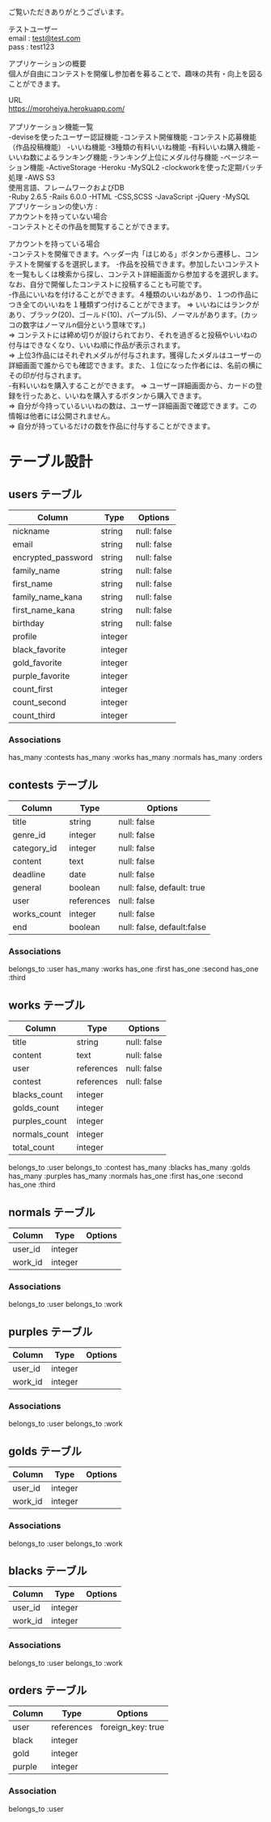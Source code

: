 ご覧いただきありがとうございます。

テストユーザー  
email : test@test.com  
pass  : test123  

アプリケーションの概要  
個人が自由にコンテストを開催し参加者を募ることで、趣味の共有・向上を図ることができます。

URL  
https://moroheiya.herokuapp.com/  
<br />
アプリケーション機能一覧  
-deviseを使ったユーザー認証機能
-コンテスト開催機能
-コンテスト応募機能（作品投稿機能）
-いいね機能
-3種類の有料いいね機能
-有料いいね購入機能
-いいね数によるランキング機能
-ランキング上位にメダル付与機能
-ページネーション機能
-ActiveStorage
-Heroku
-MySQL2
-clockworkを使った定期バッチ処理
-AWS S3
<br />
使用言語、フレームワークおよびDB  
-Ruby 2.6.5
-Rails 6.0.0
-HTML
-CSS,SCSS
-JavaScript
-jQuery
-MySQL
<br />
アプリケーションの使い方 :  
アカウントを持っていない場合  
-コンテストとその作品を閲覧することができます。

アカウントを持っている場合  
-コンテストを開催できます。ヘッダー内「はじめる」ボタンから遷移し、コンテストを開催するを選択します。
-作品を投稿できます。参加したいコンテストを一覧もしくは検索から探し、コンテスト詳細画面から参加するを選択します。
なお、自分で開催したコンテストに投稿することも可能です。  
-作品にいいねを付けることができます。４種類のいいねがあり、１つの作品につき全てのいいねを１種類ずつ付けることができます。
=> いいねにはランクがあり、ブラック(20)、ゴールド(10)、パープル(5)、ノーマルがあります。(カッコの数字はノーマルn個分という意味です。)  
=> コンテストには締め切りが設けられており、それを過ぎると投稿やいいねの付与はできなくなり、いいね順に作品が表示されます。  
=> 上位3作品にはそれぞれメダルが付与されます。獲得したメダルはユーザーの詳細画面で誰からでも確認できます。また、１位になった作者には、名前の横にその印が付与されます。  
-有料いいねを購入することができます。
=> ユーザー詳細画面から、カードの登録を行ったあと、いいねを購入するボタンから購入できます。  
=> 自分が今持っているいいねの数は、ユーザー詳細画面で確認できます。この情報は他者には公開されません。  
=> 自分が持っているだけの数を作品に付与することができます。  

# テーブル設計

## users テーブル

|       Column        |  Type   |   Options   |
| ------------------- | ------- | ----------- |
|       nickname      | string  | null: false |
|         email       | string  | null: false |
|  encrypted_password | string  | null: false |
|      family_name    | string  | null: false |
|      first_name     | string  | null: false |
|   family_name_kana  | string  | null: false |
|   first_name_kana   | string  | null: false |
|       birthday      | string  | null: false |
|      profile        | integer |             |
|   black_favorite    | integer |             |
|   gold_favorite     | integer |             |
|   purple_favorite   | integer |             |
|    count_first      | integer |             |
|    count_second     | integer |             |
|    count_third      | integer |             |

### Associations

has_many :contests
has_many :works
has_many :normals
has_many :orders


## contests テーブル

|     Column      |    Type    |   Options                  |
| --------------- | ---------- | -------------------------- |
|      title      | string     | null: false                |
|    genre_id     | integer    | null: false                | ActiveHashを使用
|   category_id   | integer    | null: false                | ActiveHashを使用
|     content     | text       | null: false                |
|     deadline    | date       | null: false                |
|      general     | boolean    | null: false, default: true |
|       user      | references | null: false                |
|    works_count  | integer    | null: false                | counter_cultureを使用
|       end       | boolean    | null: false, default:false |

### Associations

belongs_to :user
has_many :works
has_one :first
has_one :second
has_one :third

## works テーブル

|     Column      |    Type    |   Options   |
| --------------- | ---------- | ----------- |
|      title      | string     | null: false |
|     content     | text       | null: false |
|       user      | references | null: false |
|      contest    | references | null: false |
|   blacks_count  | integer    |             |
|   golds_count   | integer    |             |
|   purples_count | integer    |             |
|   normals_count | integer    |             |
|    total_count  | integer    |             |

belongs_to :user
belongs_to :contest
has_many :blacks
has_many :golds
has_many :purples
has_many :normals
has_one :first
has_one :second
has_one :third

## normals テーブル

|     Column      |    Type    |   Options   |
| --------------- | ---------- | ----------- |
|    user_id      | integer    |             |
|    work_id      | integer    |             |


### Associations

belongs_to :user
belongs_to :work

## purples テーブル

|     Column      |    Type    |   Options   |
| --------------- | ---------- | ----------- |
|    user_id      | integer    |             |
|    work_id      | integer    |             |


### Associations

belongs_to :user
belongs_to :work


## golds テーブル

|     Column      |    Type    |   Options   |
| --------------- | ---------- | ----------- |
|    user_id      | integer    |             |
|    work_id      | integer    |             |


### Associations

belongs_to :user
belongs_to :work


## blacks テーブル

|     Column      |    Type    |   Options   |
| --------------- | ---------- | ----------- |
|    user_id      | integer    |             |
|    work_id      | integer    |             |


### Associations

belongs_to :user
belongs_to :work


## orders テーブル

|  Column   |     Type     |   Options           |
| --------- | ------------ | ------------------- |
|    user   | references   | foreign_key: true   |
|    black  | integer      |                     |
|    gold   | integer      |                     |
|   purple  | integer      |                     |

### Association

belongs_to :user
